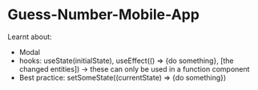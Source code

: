 # Guess-Number-Mobile-App
Learnt about:
  - Modal
  - hooks: useState(initialState), useEffect(() => {do something}, [the changed entities]) -> these can only be used in a function component
  - Best practice: setSomeState((currentState) => {do something})
